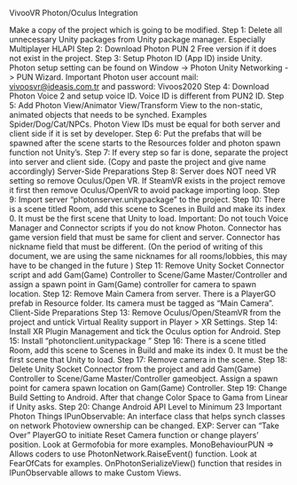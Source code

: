 VivooVR Photon/Oculus Integration

Make a copy of the project which is going to be modified.
Step 1: Delete all unnecessary Unity packages from Unity package manager. Especially Multiplayer HLAPI
Step 2: Download Photon PUN 2 Free version if it does not exist in the project.
Step 3: Setup Photon ID (App ID) inside Unity. Photon setup setting can be found on Window -> Photon Unity Networking -> PUN Wizard. Important Photon user account mail: vivoosvr@ideasis.com.tr and password: Vivoos2020
Step 4: Download Photon Voice 2 and setup voice ID. Voice ID is different from PUN2 ID.
Step 5: Add Photon View/Animator View/Transform View to the non-static, animated objects that needs to be synched. Examples Spider/Dog/Cat/NPCs. Photon View IDs must be equal for both server and client side if it is set by developer.
Step 6: Put the prefabs that will be spawned after the scene starts to the Resources folder and photon spawn function not Unity’s.
Step 7: If every step so far is done, separate the project into server and client side. (Copy and paste the project and give name accordingly)
Server-Side Preparations
Step 8: Server does NOT need VR setting so remove Oculus/Open VR. If SteamVR exists in the project remove it first then remove Oculus/OpenVR to avoid package importing loop.
Step 9: Import server “photonserver.unitypackage” to the project.
Step 10: There is a scene titled Room, add this scene to Scenes in Build and make its index 0. It must be the first scene that Unity to load.
Important: Do not touch Voice Manager and Connector scripts if you do not know Photon.
Connector has game version field that must be same for client and server.
Connector has nickname field that must be different. (On the period of writing of this document, we are using the same nicknames for all rooms/lobbies, this may have to be changed in the future )
Step 11: Remove Unity Socket Connector script and add Gam(Game) Controller to Scene/Game Master/Controller and assign a spawn point in Gam(Game) controller for camera to spawn location.
Step 12: Remove Main Camera from server. There is a PlayerGO prefab in Resource folder. Its camera must be tagged as “Main Camera”.
Client-Side Preparations 
Step 13: Remove Oculus/Open/SteamVR from the project and untick Virtual Reality support in Player > XR Settings.
Step 14: Install XR Plugin Management and tick the Oculus option for Android.
Step 15: Install “photonclient.unitypackage ”
Step 16: There is a scene titled Room, add this scene to Scenes in Build and make its index 0. It must be the first scene that Unity to load.
Step 17: Remove camera in the scene.
Step 18: Delete Unity Socket Connector from the project and add Gam(Game) Controller to Scene/Game Master/Controller gameobject. Assign a spawn point for camera spawn location on Gam(Game) Controller.
Step 19: Change Build Setting to Android. After that change Color Space to Gama from Linear if Unity asks.
Step 20: Change Android API Level to Minimum 23
Important Photon Things
IPunObservable: An interface class that helps synch classes on network
Photoview ownership can be changed. EXP: Server can “Take Over” PlayerGO to initiate Reset Camera function or change players’ position. Look at Germofobia for more examples.
MonoBehaviourPUN => Allows coders to use PhotonNetwork.RaiseEvent() function. Look at FearOfCats for examples.
OnPhotonSerializeView() function that resides in IPunObservable allows to make Custom Views.






